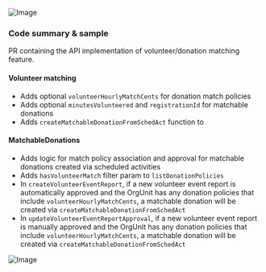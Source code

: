 ![Image](https://github.com/user-attachments/assets/2d3d107b-8567-4dc9-bd27-f5372a11901a)


### Code summary & sample
PR containing the API implementation of volunteer/donation matching feature.

#### Volunteer matching
- Adds optional `volunteerHourlyMatchCents` for donation match policies
- Adds optional `minutesVolunteered` and `registrationId` for matchable donations
- Adds `createMatchableDonationFromSchedAct` function to 

#### MatchableDonations
- Adds logic for match policy association and approval for matchable donations created via scheduled activities
- Adds `hasVolunteerMatch` filter param to `listDonationPolicies`
- In `createVolunteerEventReport`, if a new volunteer event report is automatically approved and the OrgUnit has any donation policies that include `volunteerHourlyMatchCents`, a matchable donation will be created via `createMatchableDonationFromSchedAct`
- In `updateVolunteerEventReportApproval`, if a new volunteer event report is manually approved and the OrgUnit has any donation policies that include `volunteerHourlyMatchCents`, a matchable donation will be created via `createMatchableDonationFromSchedAct`

![Image](https://github.com/user-attachments/assets/9a994fbf-a010-4660-ae24-f6350c5b8911)

